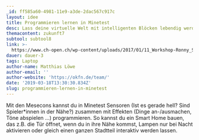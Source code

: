 ```yaml
---
_id: ff585a60-4981-11e9-a3de-2dac567c917c
layout: idee
title: Programmieren lernen in Minetest
desc: Lass deine virtuelle Welt mit intelligenten Blöcken lebendig werden!
themacontent: zukunft7
subtool: subtool8
link: >-
  https://www.ch-open.ch/wp-content/uploads/2017/01/11_Workshop-Ronny_Standtke.pdf
dauer: dauer-3
tags: Laptop
author-name: Matthias Löwe
author-email: ''
author-website: 'https://okfn.de/team/'
date: '2019-03-18T13:30:30.834Z'
slug: programmieren-lernen-in-minetest
---
```

Mit den Mesecons kannst du in Minetest Sensoren (Ist es gerade hell? Sind Spieler\*innen in der Nähe?) zusammen mit Effekten (Dinge an-/ausmachen, Töne abspielen …) programmieren. So kannst du ein Smart Home bauen, das z.B. die Tür öffnet, wenn du in ihre Nähe kommst, Lampen nur bei Nacht aktivieren oder gleich einen ganzen Stadtteil interaktiv werden lassen.

